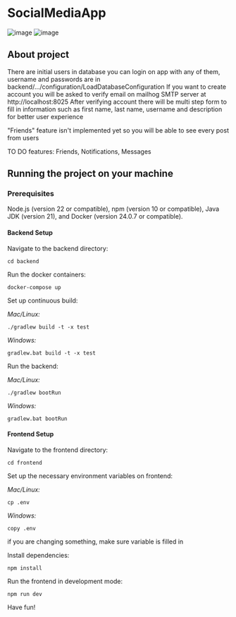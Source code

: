 ﻿# SocialMediaApp
![image](https://github.com/user-attachments/assets/55c5d940-729c-4bb8-9db9-04ce36e6d75b)
![image](https://github.com/user-attachments/assets/322e75ea-92e3-4e31-964d-1a160a03e317)
## About project

There are initial users in database you can login on app with any of them, username and passwords are in backend/.../configuration/LoadDatabaseConfiguration
If you want to create account you will be asked to verify email on mailhog SMTP server at http://localhost:8025
After verifying account there will be multi step form to fill in information such as first name, last name, username and description for better user experience

"Friends" feature isn't implemented yet so you will be able to see every post from users

TO DO features: Friends, Notifications, Messages

## Running the project on your machine

### Prerequisites

Node.js (version 22 or compatible), npm (version 10 or compatible),
Java JDK (version 21), and Docker (version 24.0.7 or compatible).

#### Backend Setup

Navigate to the backend directory:

```
cd backend
```

Run the docker containers:

```
docker-compose up
```

Set up continuous build:

_Mac/Linux:_

```
./gradlew build -t -x test
```

_Windows:_

```
gradlew.bat build -t -x test
```

Run the backend:

_Mac/Linux:_

```
./gradlew bootRun
```

_Windows:_

```
gradlew.bat bootRun
```

#### Frontend Setup

Navigate to the frontend directory:

```
cd frontend
```

Set up the necessary environment variables on frontend:

_Mac/Linux:_

```
cp .env
```

_Windows:_

```
copy .env
```
if you are changing something, make sure variable is filled in

Install dependencies:

```
npm install
```

Run the frontend in development mode:

```
npm run dev
```

Have fun!
